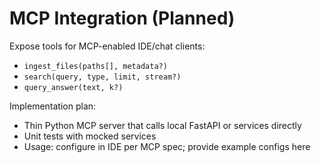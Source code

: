 # MCP Integration (Planned)

Expose tools for MCP-enabled IDE/chat clients:

- `ingest_files(paths[], metadata?)`
- `search(query, type, limit, stream?)`
- `query_answer(text, k?)`

Implementation plan:
- Thin Python MCP server that calls local FastAPI or services directly
- Unit tests with mocked services
- Usage: configure in IDE per MCP spec; provide example configs here
